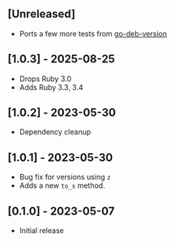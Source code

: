 ## [Unreleased]
- Ports a few more tests from [go-deb-version](https://github.com/knqyf263/go-deb-version/blob/master/version_test.go)

## [1.0.3] - 2025-08-25
- Drops Ruby 3.0
- Adds Ruby 3.3, 3.4

## [1.0.2] - 2023-05-30
- Dependency cleanup

## [1.0.1] - 2023-05-30
- Bug fix for versions using `z`
- Adds a new `to_s` method.

## [0.1.0] - 2023-05-07

- Initial release
